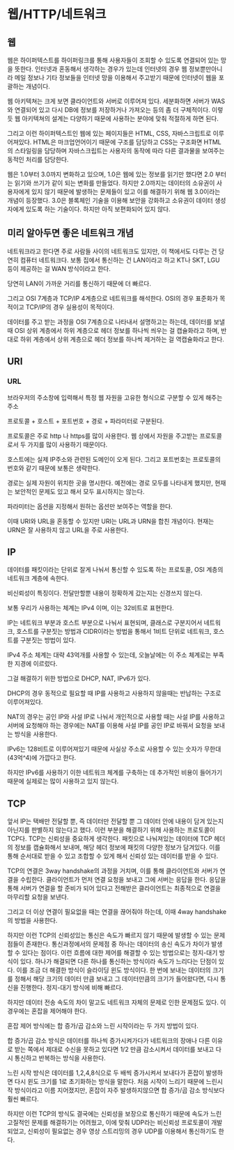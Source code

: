 # 웹/HTTP/네트워크

## 웹

웹은 하이퍼텍스트를 하이퍼링크를 통해 사용자들이 조회할 수 있도록 연결되어 있는 망을 뜻한다. 인터넷과 혼동해서 생각하는 경우가 있는데 인터넷의 경우 웹 정보뿐만아니라 메일 정보나 기타 정보들을 인터넷 망을 이용해서 주고받기 때문에 인터넷이 웹을 포괄하는 개념이다. 

웹 아키텍쳐는 크게 보면 클라이언트와 서버로 이루어져 있다. 세분화하면 서버가 WAS와 연결되어 있고 다시 DB에 정보를 저장하거나 가져오는 등의 좀 더 구체적이다. 이렇듯 웹 아키텍쳐의 설계는 다양하기 때문에 사용하는 분야에 맞춰 적절하게 하면 된다. 

그리고 이런 하이퍼텍스트인 웹에 있는 페이지들은 HTML, CSS, 자바스크립트로 이루어져있다. HTML은 마크업언어이기 때문에 구조를 담당하고 CSS는 구조화면 HTML의 스타일링을 담당하며 자바스크립트는 사용자의 동작에 따라 다른 결과물을 보여주는 동적인 처리를 담당한다. 

웹은 1.0부터 3.0까지 변화하고 있으며, 1.0은 웹에 있는 정보를 읽기만 했다면 2.0 부터는 읽기와 쓰기가 같이 되는 변화를 만들었다. 하지만 2.0까지는 데이터의 소유권이 사용자에게 있지 않기 때문에 발생하는 문제들이 있고 이를 해결하기 위해 웹 3.0이라는 개념이 등장했다. 3.0은 블록체인 기술을 이용해 보안을 강화하고 소유권이 데이터 생성자에게 있도록 하는 기술이다. 하지만 아직 보편화되어 있지 않다.

## 미리 알아두면 좋은 네트워크 개념

네트워크라고 한다면 주로 사람들 사이의 네트워크도 있지만, 이 책에서도 다루는 건 당연히 컴퓨터 네트워크다. 보통 집에서 통신하는 건 LAN이라고 하고 KT나 SKT, LGU 등이 제공하는 걸 WAN 방식이라고 한다. 

당연히 LAN이 가까운 거리를 통신하기 때문에 더 빠르다. 

그리고 OSI 7계층과 TCP/IP 4계층으로 네트워크를 해석한다. OSI의 경우 표준화가 목적이고 TCP/IP의 경우 실용성이 목적이다. 

데이터를 주고 받는 과정을 OSI 7계층으로 나타내서 설명하고는 하는데, 데이터를 보낼 때 OSI 상위 계층에서 하위 계층으로 헤더 정보를 하나씩 씌우는 걸 캡슐화라고 하며, 반대로 하위 계층에서 상위 계층으로 헤더 정보를 하나씩 제거하는 걸 역캡슐화라고 한다. 

## URI

### URL

브라우저의 주소창에 입력해서 특정 웹 자원을 고유한 형식으로 구분할 수 있게 해주는 주소

프로토콜 + 호스트 + 포트번호 + 경로 + 파라미터로 구분된다.

프로토콜은 주로 http 나 https를 많이 사용한다. 웹 상에서 자원을 주고받는 프로토콜로서 두 가지를 많이 사용하기 때문이다. 

호스트에는 실제 IP주소와 관련된 도메인이 오게 된다. 그리고 포트번호는 프로토콜의 번호와 같기 때문에 보통은 생략한다.

경로는 실제 자원이 위치한 곳을 명시한다. 예전에는 경로 모두를 나타내게 했지만, 현재는 보안적인 문제도 있고 해서 모두 표시하지는 않는다.

파라미터는 옵션을 지정해서 원하는 옵션만 보여주는 역할을 한다. 

이때 URI와 URL을 혼동할 수 있지만 URI는 URL과 URN을 합친 개념이다. 현재는 URN은 잘 사용하지 않고 URL을 주로 사용한다.

## IP

데이터를 패킷이라는 단위로 잘게 나눠서 통신할 수 있도록 하는 프로토콜, OSI 계층의 네트워크 계층에 속한다.

비신뢰성이 특징이다. 전달만할뿐 내용이 정확하게 갔는지는 신경쓰지 않는다.

보통 우리가 사용하는 체계는 IPv4 이며, 이는 32비트로 표현한다. 

IP는 네트워크 부분과 호스트 부분으로 나눠서 표현되며, 클래스로 구분지어서 네트워크, 호스트를 구분짓는 방법과 CIDR이라는 방법을 통해서 1비트 단위로 네트워크, 호스트를 구분짓는 방법이 있다.

IPv4 주소 체계는 대략 43억개를 사용할 수 있는데, 오늘날에는 이 주소 체계로는 부족한 지경에 이르렀다. 

그걸 해결하기 위한 방법으로 DHCP, NAT, IPv6가 있다. 

DHCP의 경우 동적으로 필요할 때 IP를 사용하고 사용하지 않을때는 반납하는 구조로 이루어져있다. 

NAT의 경우는 공인 IP와 사설 IP로 나눠서 개인적으로 사용할 때는 사설 IP를 사용하고 서버에 요청해야 하는 경우에는 NAT를 이용해 사설 IP를 공인 IP로 바꿔서 요청을 보내는 방식을 사용한다.

IPv6는 128비트로 이루어져있기 때문에 사실상 주소로 사용할 수 있는 숫자가 무한대(43억^4)에 가깝다고 한다. 

하지만 IPv6를 사용하기 이한 네트워크 체계를 구축하는 데 추가적인 비용이 들어가기 때문에 실제로는 많이 사용하고 있지 않는다.

## TCP

앞서 IP는 택배만 전달할 뿐, 즉 데이터만 전달할 뿐 그 데이터 안에 내용이 담겨 있는지 아닌지를 판별하지 않는다고 했다. 이런 부분을 해결하기 위해 사용하는 프로토콜이 TCP다. TCP는 신뢰성을 중요하게 생각한다. 패킷으로 나눠져있는 데이터에 TCP 헤더의 정보를 캡슐화해서 보내며, 해당 헤더 정보에 패킷의 다양한 정보가 담겨있다. 이를 통해 순서대로 받을 수 있고 조합할 수 있게 해서 신뢰성 있는 데이터를 받을 수 있다. 

TCP의 연결은 3way handshake의 과정을 거치며, 이를 통해 클라이언트와 서버가 연결을 수립한다. 클라이언트가 먼저 연결 요청을 보내고 그에 서버는 응답을 한다. 응답을 통해 서버가 연결을 할 준비가 되어 있다고 전해받은 클라이언트는 최종적으로 연결을 마무리할 요청을 보낸다.

그리고 더 이상 연결이 필요없을 때는 연결을 끊어줘야 하는데, 이때 4way handshake의 방법을 사용한다.

하지만 이런 TCP의 신뢰성있는 통신은 속도가 빠르지 않기 때문에 발생할 수 있는 문제점들이 존재한다. 통신과정에서의 문제점 중 하나는 데이터의 송신 속도가 차이가 발생할 수 있다는 점이다. 이런 흐름에 대한 제어를 해결할 수 있는 방법으로는 정지-대기 방식이 있다. 하나가 해결되면 다른 하나를 통신하는 방식이라 속도가 느리다는 단점이 있다. 이를 조금 더 해결한 방식이 슬라이딩 윈도 방식이다. 한 번에 보내는 데이터의 크기를 정해서 해당 크기의 데이터 만큼 보내고 그 데이터만큼의 크기가 들어왔다면, 다시 통신을 진행한다. 정지-대기 방식에 비해 빠르다. 

하지만 데이터 전송 속도의 차이 말고도 네트워크 자체의 문제로 인한 문제점도 있다. 이 경우에는 혼잡을 제어해야 한다. 

혼잡 제어 방식에는 합 증가/곱 감소와 느린 시작이라는 두 가지 방법이 있다.

합 증가/곱 감소 방식은 데이터를 하나씩 증가시켜가다가 네트워크의 장애나 다른 이유로 받는 쪽에서 제대로 수신을 못하고 있다면 1/2 만큼 감소시켜서 데이터를 보내고 다시 통신하고 반복하는 방식을 사용한다.

느린 시작 방식은 데이터를 1,2,4,8식으로 두 배씩 증가시켜서 보내다가 혼잡이 발생하면 다시 윈도 크기를 1로 초기화하는 방식을 말한다. 처음 시작이 느리기 때문에 느린시작 방식이라고 이름 지어졌지만, 혼잡이 자주 발생하지않으면 합 증가/곱 감소 방식보다 훨씬 빠르다.

하지만 이런 TCP의 방식도 결국에는 신뢰성을 보장으로 통신하기 때문에 속도가 느린 고질적인 문제를 해결하기는 어려웠고, 이에 맞춰 UDP라는 비신뢰성 프로토콜이 개발되었고, 신뢰성이 필요없는 경우 영상 스트리밍의 경우 UDP를 이용해서 통신하기도 한다.